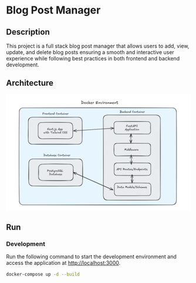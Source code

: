 # Blog Post Manager

## Description

This project is a full stack blog post manager that allows users to add, view, update, and delete blog posts ensuring a smooth and interactive user experience while following best practices in both frontend and
backend development.

## Architecture

![Architecture](./images/architecture.png)

## Run

### Development

Run the following command to start the development environment and access the application at [http://localhost:3000](http://localhost:3000).

```bash
docker-compose up -d --build
```

